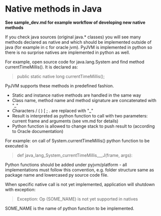Native methods in Java
======================

**See sample_dev.md for example workflow of developing new native methods**

If you check java sources (original java.* classes) you will see many methods
declared as native and which should be implemented outside of java (for example
in c for oracle jvm). PyJVM is implemented in python so there is no surprise
natives are implemented in python as well.

For example, open source code for java.lang.System and
find method currentTimeMillis(). It is declared as:

> public static native long currentTimeMillis();


PyJVM supports these methods in predefined fashion.

 - Static and instance native methods are handled in the same way
 - Class name, method name and method signature are
   concatenated with "_"
 - Characters / ( ) [ ; . are replaced with "_"
 - Result is interpreted as python function to call with two parameters:
   current frame and arguments (see vm.md for details)
 - Python function is allowed to change stack to push
   result to (according to Oracle documentation)

For example: on call of System.currentTimeMillis() python
function to be executed is 

> def java_lang_System_currentTimeMillis___J(frame, args):


Python functions should be added under pyjvm/platform - all implementations
must follow this convention, e.g. folder structure same as package name and
lowercased py source code file.


When specific native call is not yet implemented, application will shutdown
with exception:

> Exception: Op (SOME_NAME) is not yet supported in natives

SOME_NAME is the name of python function to be implemented.
